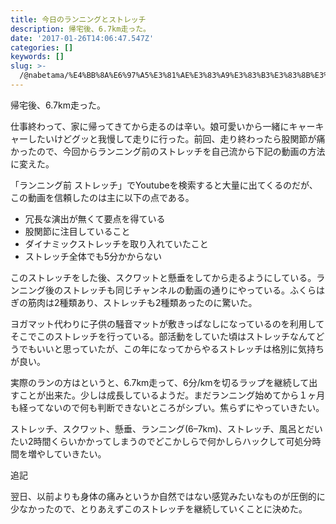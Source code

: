 ```yaml
---
title: 今日のランニングとストレッチ
description: 帰宅後、6.7km走った。
date: '2017-01-26T14:06:47.547Z'
categories: []
keywords: []
slug: >-
  /@nabetama/%E4%BB%8A%E6%97%A5%E3%81%AE%E3%83%A9%E3%83%B3%E3%83%8B%E3%83%B3%E3%82%B0%E3%81%A8%E3%82%B9%E3%83%88%E3%83%AC%E3%83%83%E3%83%81%E5%A4%89%E6%9B%B4-4063d75bde0d
---
```


帰宅後、6.7km走った。

仕事終わって、家に帰ってきてから走るのは辛い。娘可愛いから一緒にキャーキャーしたいけどグッと我慢して走りに行った。前回、走り終わったら股関節が痛かったので、今回からランニング前のストレッチを自己流から下記の動画の方法に変えた。

「ランニング前 ストレッチ」でYoutubeを検索すると大量に出てくるのだが、この動画を信頼したのは主に以下の点である。

*   冗長な演出が無くて要点を得ている
*   股関節に注目していること
*   ダイナミックストレッチを取り入れていたこと
*   ストレッチ全体でも5分かからない

このストレッチをした後、スクワットと懸垂をしてから走るようにしている。ランニング後のストレッチも同じチャンネルの動画の通りにやっている。ふくらはぎの筋肉は2種類あり、ストレッチも2種類あったのに驚いた。

ヨガマット代わりに子供の騒音マットが敷きっぱなしになっているのを利用してそこでこのストレッチを行っている。部活動をしていた頃はストレッチなんてどうでもいいと思っていたが、この年になってからやるストレッチは格別に気持ちが良い。

実際のランの方はというと、6.7km走って、6分/kmを切るラップを継続して出すことが出来た。少しは成長しているようだ。まだランニング始めてから１ヶ月も経ってないので何も判断できないところがシブい。焦らずにやっていきたい。

ストレッチ、スクワット、懸垂、ランニング(6–7km)、ストレッチ、風呂とだいたい2時間くらいかかってしまうのでどこかしらで何かしらハックして可処分時間を増やしていきたい。

追記

翌日、以前よりも身体の痛みというか自然ではない感覚みたいなものが圧倒的に少なかったので、とりあえずこのストレッチを継続していくことに決めた。